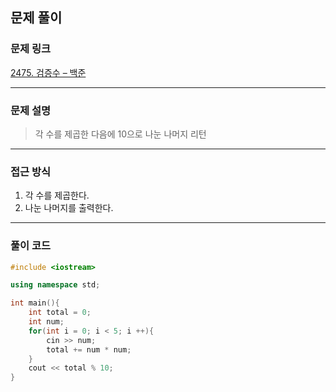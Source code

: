 ##  문제 풀이

###  문제 링크  
[2475. 검증수 – 백준](https://www.acmicpc.net/problem/2475)

---

###  문제 설명  
> 각 수를 제곱한 다음에 10으로 나눈 나머지 리턴

---

###  접근 방식  
1. 각 수를 제곱한다.
2. 나눈 나머지를 출력한다.

---

### 풀이 코드

```cpp
#include <iostream>

using namespace std;

int main(){
    int total = 0;
    int num;
    for(int i = 0; i < 5; i ++){
        cin >> num;
        total += num * num;
    }
    cout << total % 10;
}
```



